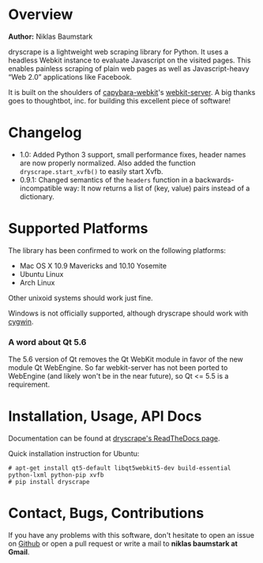 # Overview

**Author:** Niklas Baumstark

dryscrape is a lightweight web scraping library for Python. It uses a 
headless Webkit instance to evaluate Javascript on the visited pages. This 
enables painless scraping of plain web pages as well as Javascript-heavy 
“Web 2.0” applications like
Facebook.

It is built on the shoulders of
[capybara-webkit](https://github.com/thoughtbot/capybara-webkit)'s 
[webkit-server](https://github.com/niklasb/webkit-server). A big thanks goes 
to thoughtbot, inc. for building this excellent piece of software!

# Changelog

* 1.0: Added Python 3 support, small performance fixes, header names are now
  properly normalized. Also added the function `dryscrape.start_xvfb()` to
  easily start Xvfb.
* 0.9.1: Changed semantics of the `headers` function in
  a backwards-incompatible way: It now returns a list of (key, value)
  pairs instead of a dictionary.

# Supported Platforms

The library has been confirmed to work on the following platforms:

* Mac OS X 10.9 Mavericks and 10.10 Yosemite
* Ubuntu Linux
* Arch Linux

Other unixoid systems should work just fine.

Windows is not officially supported, although dryscrape should work
with [cygwin](https://www.cygwin.com/).

### A word about Qt 5.6

The 5.6 version of Qt removes the Qt WebKit module in favor of the new module Qt WebEngine. So far webkit-server has not been ported to WebEngine (and likely won't be in the near future), so Qt <= 5.5 is a requirement.

# Installation, Usage, API Docs

Documentation can be found at 
[dryscrape's ReadTheDocs page](http://dryscrape.readthedocs.io/).

Quick installation instruction for Ubuntu:

    # apt-get install qt5-default libqt5webkit5-dev build-essential python-lxml python-pip xvfb
    # pip install dryscrape

# Contact, Bugs, Contributions

If you have any problems with this software, don't hesitate to open an
issue on [Github](https://github.com/niklasb/dryscrape) or open a pull
request or write a mail to **niklas baumstark at Gmail**.
